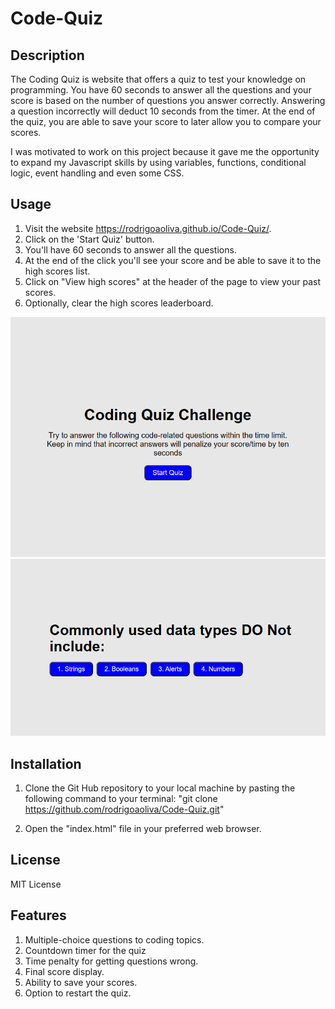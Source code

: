 # Code-Quiz

## Description

The Coding Quiz is website that offers a quiz to test your knowledge on programming. You have 60 seconds
to answer all the questions and your score is based on the number of questions you answer correctly.
Answering a question incorrectly will deduct 10 seconds from the timer.
At the end of the quiz, you are able to save your score to later allow you to compare your scores.

I was motivated to work on this project because it gave me the opportunity to expand my Javascript skills by using variables, functions, conditional logic, event handling and even some CSS.

## Usage
1. Visit the website https://rodrigoaoliva.github.io/Code-Quiz/.
2. Click on the 'Start Quiz' button.
3. You'll have 60 seconds to answer all the questions.
4. At the end of the click you'll see your score and be able to save it to the high scores list.
5. Click on "View high scores" at the header of the page to view your past scores.
6. Optionally, clear the high scores leaderboard.

![Screenshot of the section to start the quiz](assets/Screenshot%202023-10-30%20232208.png)
![Screenshot of quiz taking place](assets/Screenshot%202023-10-30%20232243.png)

## Installation
1. Clone the Git Hub repository to your local machine by pasting the following command to your terminal: "git clone https://github.com/rodrigoaoliva/Code-Quiz.git"

2. Open the "index.html" file in your preferred web browser.

## License
MIT License

## Features
1. Multiple-choice questions to coding topics.
2. Countdown timer for the quiz
3. Time penalty for getting questions wrong.
4. Final score display.
5. Ability to save your scores.
6. Option to restart the quiz. 







